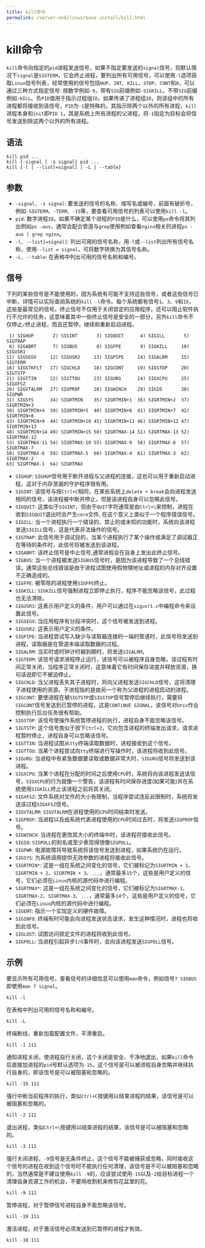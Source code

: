 ```yaml
---
title: kill命令
permalink: /server-end/linux/base-install/kill.html
---
```


# kill命令

`kill`命令向指定的`pid`进程发送信号，如果不指定要发送的`signal`信号，则默认情况下`signal`是`SIGTERM`，它会终止进程，要列出所有可用信号，可以使用`-l`选项获取`Linux`信号列表，经常使用的信号包括`HUP`、`INT`、`KILL`、`STOP`、`CONT`和`0`，可以通过三种方式指定信号: 按数字例如`-9`，带有`SIG`前缀例如`-SIGKILL`，不带`SIG`前缀例如`-KILL`。负`PID`值用于指示过程组`ID`，如果传递了进程组`ID`，则该组中的所有进程都将接收到该信号，`PID`为`-1`是特殊的，其指示除两个以外的所有进程，`kill`进程本身和`init`即`PID 1`，其是系统上所有进程的父进程，将`-1`指定为目标会将信号发送到除这两个以外的所有进程。

## 语法

```shell
kill pid ...
kill {-signal | -s signal} pid ...
kill {-l | --list[=signal] | -L | --table}
```

## 参数

- `-signal, -s signal`: 要发送的信号的名称、缩写名或编号，前面有破折号，例如`-SIGTERM`、`-TERM`、`-15`等，要查看可用信号的列表可以使用`kill -l`。
- `pid`: 数字进程`ID`，如果不确定某个进程的`PID`是什么，可以使用`ps`命令将其列出例如`ps -aux`，通常会配合管道与`grep`使用例如查看`nginx`相关的进程`ps -aux | grep nginx`。
- `-l, --list[=signal]`: 列出可用的信号名称，用`-l`或`--list`列出所有信号名称，使用`--list = signal`，可将数字转换为其信号名称。
- `-L, --table`: 在表格中列出可用的信号名称和编号。

## 信号

下列的某些信号是不能使用的，因为系统有可能不支持这些信号，或者这些信号已中断，详情可以实际查阅系统的`kill -l`命令。每个系统都有信号`1`、`3`、`9`和`15`，这些是最常见的信号。终止信号不仅用于关闭锁定的应用程序，还可以阻止软件执行不允许的任务，这意味着其中一些终止信号是安全的一部分，另外`kill`命令不仅停止`/`终止进程，而且还暂停，继续和重新启动进程。

```text
 1) SIGHUP       2) SIGINT       3) SIGQUIT      4) SIGILL       5) SIGTRAP
 6) SIGABRT      7) SIGBUS       8) SIGFPE       9) SIGKILL     10) SIGUSR1
11) SIGSEGV     12) SIGUSR2     13) SIGPIPE     14) SIGALRM     15) SIGTERM
16) SIGSTKFLT   17) SIGCHLD     18) SIGCONT     19) SIGSTOP     20) SIGTSTP
21) SIGTTIN     22) SIGTTOU     23) SIGURG      24) SIGXCPU     25) SIGXFSZ
26) SIGVTALRM   27) SIGPROF     28) SIGWINCH    29) SIGIO       30) SIGPWR
31) SIGSYS      34) SIGRTMIN    35) SIGRTMIN+1  36) SIGRTMIN+2  37) SIGRTMIN+3
38) SIGRTMIN+4  39) SIGRTMIN+5  40) SIGRTMIN+6  41) SIGRTMIN+7  42) SIGRTMIN+8
43) SIGRTMIN+9  44) SIGRTMIN+10 45) SIGRTMIN+11 46) SIGRTMIN+12 47) SIGRTMIN+13
48) SIGRTMIN+14 49) SIGRTMIN+15 50) SIGRTMAX-14 51) SIGRTMAX-13 52) SIGRTMAX-12
53) SIGRTMAX-11 54) SIGRTMAX-10 55) SIGRTMAX-9  56) SIGRTMAX-8  57) SIGRTMAX-7
58) SIGRTMAX-6  59) SIGRTMAX-5  60) SIGRTMAX-4  61) SIGRTMAX-3  62) SIGRTMAX-2
63) SIGRTMAX-1  64) SIGRTMAX
```

- `SIGHUP`: `SIGHUP`信号用于断开进程与父进程的连接，这也可以用于重新启动进程，这对于内存泄漏的守护程序很有用。
- `SIGINT`: 该信号与按`Ctrl+C`相同，在某些系统上`delete + break`会向进程发送相同的信号，该进程被中断并停止，但是该进程自身可以忽略此信号。
- `SIGQUIT`: 这类似于`SIGINT`，但由于`QUIT`字符通常是由`Ctrl+\`来控制，进程在收到`SIGQUIT`退出时会产生`core`文件, 在这个意义上类似于一个程序错误信号。
- `SIGILL`: 当一个进程执行一个错误的、禁止的或未知的功能时，系统向该进程发送`SIGILL`信号，这是代表非法操作的信号。
- `SIGTRAP`: 此信号用于调试目的，当某个进程执行了某个操作或满足了调试器正在等待的条件时，此信号将被发送到该进程。
- `SIGABRT`: 该终止信号是中止信号,通常进程会在自身上发出此终止信号。
- `SIGBUS`: 当一个进程被发送`SIGBUS`信号时，是因为该进程导致了一个总线错误，通常这些总线错误是由于进程试图使用假物理地址或进程的内存对齐设置不正确造成的。
- `SIGFPE`: 被零除的进程使用`SIGFPE`终止。
- `SIGKILL`: `SIGKILL`信号强制进程立即停止执行，程序不能忽略该信号，此过程也无法清除。
- `SIGUSR1`: 这表示用户定义的条件，用户可以通过在`sigusr1.c`中编程命令来设置此信号。
- `SIGSEGV`: 当应用程序有分段冲突时，这个信号被发送到进程。
- `SIGUSR2`: 这表示用户定义的条件。
- `SIGPIPE`: 当进程尝试写入缺少与读取器连接的一端的管道时，此信号将发送到进程，读取器是在管道末端读取数据的过程。
- `SIGALRM`: 当实时或时钟计时器到期时，将发送`SIGALRM`。
- `SIGTERM`: 该信号请求进程停止运行，该信号可以被程序自身忽略，该过程有时间正常关闭，当程序正常关闭时，这意味着它有时间保存进度并释放资源，换句话说即它不被迫停止。
- `SIGCHLD`: 当父进程丢失其子进程时，将向父进程发送`SIGCHLD`信号，这将清理子进程使用的资源，子进程指的是由另一个称为父进程的进程启动的进程。
- `SIGCONT`: 要使进程在被`SIGTSTP`或`SIGSTOP`信号暂停后继续执行，需要将`SIGCONT`信号发送到已暂停的进程，这是`CONTiNUE SIGNAL`，该信号对`Unix`作业控制执行后台任务很有帮助。
- `SIGSTOP`: 该信号使操作系统暂停进程的执行，进程自身不能忽略该信号。
- `SIGTSTP`: 这个信号类似于按下`Ctrl+Z`，它向包含进程的终端发出请求，请求进程暂时停止，进程自身可以忽略该信号。
- `SIGTTIN`: 当进程试图从`tty`终端读取数据时，进程接收到这个信号。
- `SIGTTOU`: 当某个进程尝试向`tty`终端进行写操作时，该进程将收到此信号。
- `SIGURG`: 当进程中有紧急数据要读取或数据非常大时，`SIGURG`信号将发送到该进程。
- `SIGXCPU`: 当某个进程在分配的时间之后使用`CPU`时，系统将向该进程发送该信号，`SIGXCPU`的行为就像一个警告，该进程有时间保存进度(如果可能)并在系统使用`SIGKILL`终止该进程之前将其关闭。
- `SIGXFSZ`: 文件系统对文件的大小有限制，当程序尝试违反此限制时，系统将发送该过程`SIGXFSZ`信号。
- `SIGVTALRM`: `SIGVTALRM`在进程使用的`CPU`时间结束时发送。
- `SIGPROF`: 当进程以及由系统代表进程使用的`CPU`时间过去时，将发送`SIGPROF`信号。
- `SIGWINCH`: 当进程在更改其大小的终端中时，该进程将接收此信号。
- `SIGIO`: `SIGPOLL`的别名或至少表现得很像`SIGPOLL`。
- `SIGPWR`: 电源故障将导致系统将该信号发送到进程，如果系统仍在运行。
- `SIGSYS`: 为系统调用提供无效参数的进程将接收此信号。
- `SIGRTMIN*`: 这是一组在系统之间变化的信号，它们被标记为`SIGRTMIN + 1`、`SIGRTMIN + 2`、`SIGRTMIN + 3`、`...`，通常最多`15`个，这些是用户定义的信号，它们必须在`Linux`内核的源代码中进行编程。
- `SIGRTMAX*`: 这是一组在系统之间变化的信号，它们被标记为`SIGRTMAX-1`、`SIGRTMAX-2`、`SIGRTMAX-3`、`...`，通常最多`14`个，这些是用户定义的信号，它们必须在`Linux`内核的源代码中进行编程。
- `SIGEMT`: 指示一个实现定义的硬件故障。
- `SIGINFO`: 终端有时可能会向进程发送状态请求，发生这种情况时，进程也将收到此信号。
- `SIGLOST`: 试图访问锁定文件的进程将收到此信号。
- `SIGPOLL`: 当进程引起异步`I/O`事件时，会向该进程发送`SIGPOLL`信号。

## 示例

要显示所有可用信号，查看信号的详细信息可以使用`man`命令，例如信号`7 SIGBUS`即使用`man 7 signal`。

```shell
kill -l
```

在表格中列出可用的信号名称和编号。

```shell
kill -L
```

终端断线，重新加载配置文件，平滑重启。

```shell
kill -1 111
```

通知进程关闭，使进程自行关闭，这个关闭是安全、干净地退出，如果`kill`命令后直接加进程的`pid`号默认选项为`-15`，这个信号是可以被进程自身忽略并继续执行自身的，即该信号是可以被阻塞和忽略的。

```shell
kill -15 111
```

强行中断当前程序的执行，类似`Ctrl+C`按键用以结束进程的结果，该信号是可以被阻塞和忽略的。

```shell
kill -2 111
```

退出进程，类似`Ctrl+\`按键用以结束进程的结果，该信号是可以被阻塞和忽略的。

```shell
kill -3 111
```

强行关闭进程，`-9`信号是无条件终止，这个信号不能被捕获或忽略，同时接收这个信号的进程在收到这个信号时不能执行任何清理，该信号是不可以被阻塞和忽略的，当然通常是不建议使用`kill -9`的，应该尝试使用`-15`以及`-2`给目标进程一个清理自身资源工作的机会，不要用收割机来修剪花盆里的花。

```shell
kill -9 111
```

暂停进程，对于暂停信号进程自身不能忽略该信号。

```shell
kill -19 111
```

激活进程，对于激活信号必须发送到已暂停的进程才有效。

```shell
kill -18 111
```
